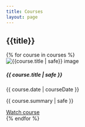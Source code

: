 ```yaml
---
title: Courses
layout: page
---
```


## {{title}}
<div class="container mt-4">
  <div class="row row-cols-1 row-cols-md-2 row-cols-lg-3">
{% for course in courses %}
  <div class="col mb-4">
    <div class="card h-100" >
      <img src="{{course.thumbnail | safe}}" alt="{{course.title | safe}} image" class="card-img-top">
      <div class="card-body">
        <h5 class="card-title my-0">{{ course.title | safe }}</h5>
        <time class="item-date small d-block text-muted mb-2" datetime="{{ course.date }}">{{ course.date | courseDate }}</time>
        <p class="card-text">{{ course.summary | safe }}</p>
        <a href="{{ course.url | url }}" class="btn btn-secondary stretched-link" target="_blank">Watch course</a>
      </div>
    </div>
  </div>
{% endfor %}
</div>